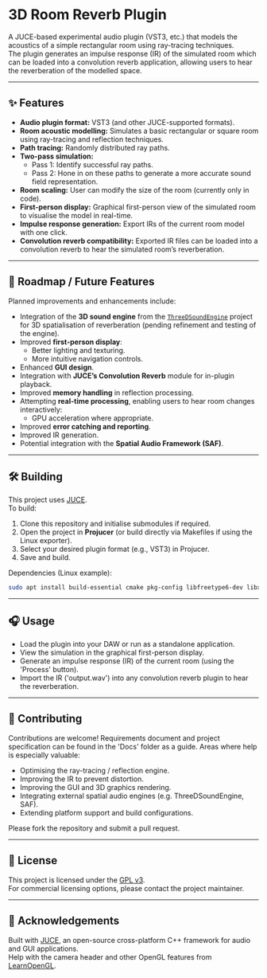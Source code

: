 # 3D Room Reverb Plugin

A JUCE-based experimental audio plugin (VST3, etc.) that models the acoustics of a simple rectangular room using ray-tracing techniques.  
The plugin generates an impulse response (IR) of the simulated room which can be loaded into a convolution reverb application, allowing users to hear the reverberation of the modelled space.

---

## ✨ Features

- **Audio plugin format:** VST3 (and other JUCE-supported formats).
- **Room acoustic modelling:** Simulates a basic rectangular or square room using ray-tracing and reflection techniques.
- **Path tracing:** Randomly distributed ray paths.
- **Two-pass simulation:**
  - Pass 1: Identify successful ray paths.
  - Pass 2: Hone in on these paths to generate a more accurate sound field representation.
- **Room scaling:** User can modify the size of the room (currently only in code).
- **First-person display:** Graphical first-person view of the simulated room to visualise the model in real-time.
- **Impulse response generation:** Export IRs of the current room model with one click.
- **Convolution reverb compatibility:** Exported IR files can be loaded into a convolution reverb to hear the simulated room’s reverberation.

---

## 🚧 Roadmap / Future Features

Planned improvements and enhancements include:

- Integration of the **3D sound engine** from the [`ThreeDSoundEngine`](https://github.com/jamesstanier/ThreeDSoundEngine) project for 3D spatialisation of reverberation (pending refinement and testing of the engine).
- Improved **first-person display**:
  - Better lighting and texturing.
  - More intuitive navigation controls.
- Enhanced **GUI design**.
- Integration with **JUCE’s Convolution Reverb** module for in-plugin playback.
- Improved **memory handling** in reflection processing.
- Attempting **real-time processing**, enabling users to hear room changes interactively:
  - GPU acceleration where appropriate.
- Improved **error catching and reporting**.
- Improved IR generation.
- Potential integration with the **Spatial Audio Framework (SAF)**.

---

## 🛠️ Building

This project uses [JUCE](https://juce.com/).  
To build:

1. Clone this repository and initialise submodules if required.
2. Open the project in **Projucer** (or build directly via Makefiles if using the Linux exporter).
3. Select your desired plugin format (e.g., VST3) in Projucer.
4. Save and build.

Dependencies (Linux example):
```bash
sudo apt install build-essential cmake pkg-config libfreetype6-dev libx11-dev libxcomposite-dev libxinerama-dev libxcursor-dev libxext-dev libwebkit2gtk-4.0-dev libgtk-3-dev libasound2-dev libjack-jackd2-dev libsndfile1-dev libcurl4-openssl-dev
```

---

## 🎧 Usage

- Load the plugin into your DAW or run as a standalone application.
- View the simulation in the graphical first-person display.
- Generate an impulse response (IR) of the current room (using the 'Process' button).
- Import the IR ('output.wav') into any convolution reverb plugin to hear the reverberation.

---

## 🤝 Contributing

Contributions are welcome!
Requirements document and project specification can be found in the 'Docs' folder as a guide.
Areas where help is especially valuable:
- Optimising the ray-tracing / reflection engine.
- Improving the IR to prevent distortion.
- Improving the GUI and 3D graphics rendering.
- Integrating external spatial audio engines (e.g. ThreeDSoundEngine, SAF).
- Extending platform support and build configurations.

Please fork the repository and submit a pull request.

---

## 📜 License

This project is licensed under the [GPL v3](https://www.gnu.org/licenses/gpl-3.0.html).  
For commercial licensing options, please contact the project maintainer.

---

## 🙌 Acknowledgements

Built with [JUCE](https://juce.com/), an open-source cross-platform C++ framework for audio and GUI applications.  
Help with the camera header and other OpenGL features from [LearnOpenGL](https://learnopengl.com/).
